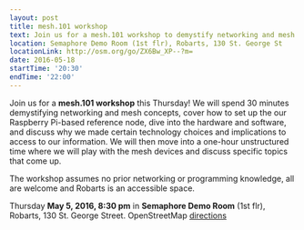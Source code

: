 ```yaml
---
layout: post
title: mesh.101 workshop
text: Join us for a mesh.101 workshop to demystify networking and mesh concepts.
location: Semaphore Demo Room (1st flr), Robarts, 130 St. George St  
locationLink: http://osm.org/go/ZX6Bw_XP--?m=
date: 2016-05-18
startTime: '20:30'
endTime: '22:00'
---
```


Join us for a **mesh.101 workshop** this Thursday! We will spend 30 minutes demystifying networking and mesh concepts, cover how to set up the our Raspberry Pi-based reference node, dive into the hardware and software, and discuss why we made certain technology choices and implications to access to our information. We will then move into a one-hour unstructured time where we will play with the mesh devices and discuss specific topics that come up.

The workshop assumes no prior networking or programming knowledge, all are welcome and Robarts is an accessible space.

Thursday **May 5, 2016, 8:30 pm** in **Semaphore Demo Room** (1st flr), Robarts, 130 St. George Street. OpenStreetMap [directions](http://osm.org/go/ZX6Bw_XP--?m=&way=7991747)
